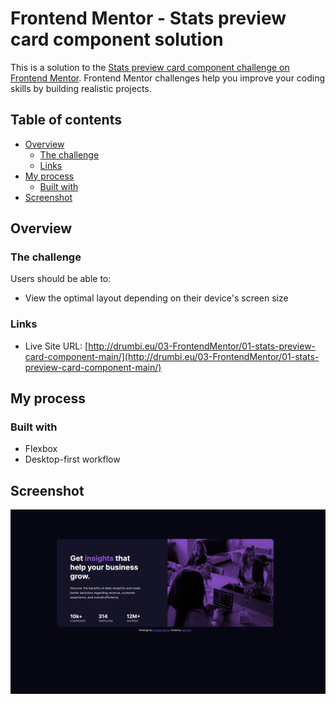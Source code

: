 # Frontend Mentor - Stats preview card component solution

This is a solution to the [Stats preview card component challenge on Frontend Mentor](https://www.frontendmentor.io/challenges/stats-preview-card-component-8JqbgoU62). Frontend Mentor challenges help you improve your coding skills by building realistic projects. 

## Table of contents

- [Overview](#overview)
  - [The challenge](#the-challenge)
  - [Links](#links)
- [My process](#my-process)
  - [Built with](#built-with)
- [Screenshot](#screenshot)

## Overview

### The challenge

Users should be able to:

- View the optimal layout depending on their device's screen size

### Links

- Live Site URL: [http://drumbi.eu/03-FrontendMentor/01-stats-preview-card-component-main/](http://drumbi.eu/03-FrontendMentor/01-stats-preview-card-component-main/)  

## My process

### Built with

- Flexbox
- Desktop-first workflow


## Screenshot

![](./screenShot/statsPreviewCard.jpg)


